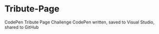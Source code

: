 # Tribute-Page
CodePen Tribute Page Challenge
CodePen written, saved to Visual Studio, shared to GitHub
